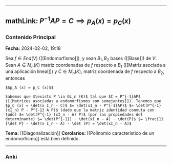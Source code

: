 
---
mathLink: $P^{-1}AP = C \implies p_A(x) = p_C(x)$
---
### Contenido Principal

**Fecha:** 2024-02-02, 19:18

Sea $f \in End(V)$ ([[Endomorfismo]]), y sean $B_1, B_2$ bases ([[Base]]) de $V$. Sean $A \in M_n (K)$ matriz coordenadas de $f$ respecto a $B_1$ ([[Matriz asociada a una aplicación lineal]]) y $C \in M_n (K)$, matriz coordenada de $f$ respecto a $B_2$, entonces

```ad-proposition
$$p_A (x) = p_C (x)$$
```


```ad-proof
Sabemos que $\exists P \in GL_n (K)$ tal que $C = P^{-1}AP$ ([[Matrices asociadas a endomorfismos son semejantes]]). Tenemos que $p_C (x) = \det(x I_n - C)$ $= \det(xI_n - P^{-1}AP)$ $= \det(P^{-1} (xI_n) P - P^{-1} A P)$ (dado que la matriz identidad conmuta con todo) $= \det(P^{-1} (xI_n - A) P)$ (por las propiedades del determinante) $= \det(P^{-1}) · \det(xI_n - A) · \det(P)$ $= \frac{1}{\det P} · \det(x I_n - A) · \det (P) = \det(xI_n - A)$
```



**Tema:** [[Diagonalización]]
**Corolarios:** [[Polinomio característico de un endomorfismo]] está bien definido.

---
### Anki
